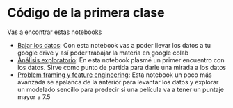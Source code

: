 
# Código de la primera clase

Vas a encontrar estas notebooks

* [Bajar los datos](https://github.com/elsonidoq/machine_learning_practico/blob/clase-1/notebooks/clase-1/01_get_the_data.ipynb): Con esta notebook vas a poder llevar los datos a tu google drive y así poder trabajar la materia en google colab
* [Análisis exploratorio](https://github.com/elsonidoq/machine_learning_practico/blob/clase-1/notebooks/clase-1/02_explore_the_data.ipynb): En esta notebook plasmé un primer encuentro con los datos. Sirve como punto de partida para darle una mirada a los datos
* [Problem framing y feature engineering](https://github.com/elsonidoq/machine_learning_practico/blob/clase-1/notebooks/clase-1/03_problem_framing_and_feature_engineering.ipynb): Esta notebook un poco más avanzada se apalanca de la anterior para levantar los datos y explorar un modelado sencillo para predecir si una película va a tener un puntaje mayor a 7.5 
